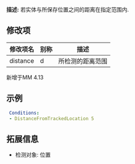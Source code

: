 **描述:** 若实体与所保存位置之间的距离在指定范围内.

修改项
---

| 修改项名  | 别称           | 描述                      |
| --------- | -------------- | ------------------------- |
| distance | d | 所检测的距离范围 |

新增于MM 4.13

示例
---

```yaml
 Conditions:
 - DistanceFromTrackedLocation 5
```

拓展信息
---

- 检测对象: 位置